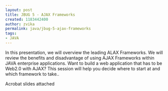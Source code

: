 ```yaml
---
layout: post
title: JBUG 5 - AJAX Frameworks
created: 1183442400
author: zvika
permalink: java/jbug-5-ajax-frameworks
tags:
- JAVA
---
```

<p>In this presentation, we will overview the leading ALAX Frameworks. We will review the benefits and disadvantage of using AJAX Frameworks within JAVA enterprise applications. Want to build a web application that has to be Web2.0 with AJAX? This session will help you decide where to start at and which framework to take..</p>
<p>Acrobat slides attached</p>
